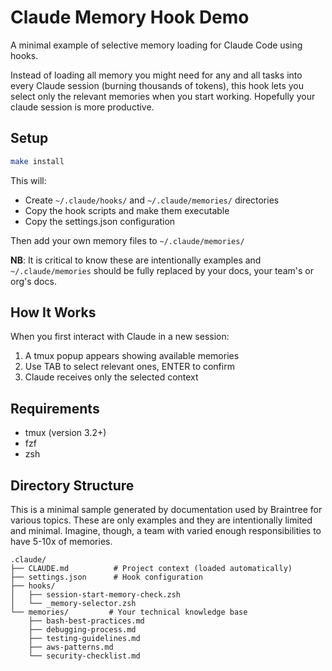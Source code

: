 # Claude Memory Hook Demo

A minimal example of selective memory loading for Claude Code using hooks.

Instead of loading all memory you might need for any and all tasks into every
Claude session (burning thousands of tokens), this hook lets you select only the
relevant memories when you start working. Hopefully your claude session is more
productive.

## Setup

```bash
make install
```

This will:
- Create `~/.claude/hooks/` and `~/.claude/memories/` directories
- Copy the hook scripts and make them executable
- Copy the settings.json configuration

Then add your own memory files to `~/.claude/memories/`

**NB**: It is critical to know these are intentionally examples and
`~/.claude/memories` should be fully replaced by your docs, your team's or org's docs.

## How It Works

When you first interact with Claude in a new session:
1. A tmux popup appears showing available memories
2. Use TAB to select relevant ones, ENTER to confirm
3. Claude receives only the selected context

## Requirements

- tmux (version 3.2+)
- fzf
- zsh

## Directory Structure

This is a minimal sample generated by documentation used by Braintree for
various topics. These are only examples and they are intentionally limited and
minimal. Imagine, though, a team with varied enough responsibilities to have
5-10x of memories.

```
.claude/
├── CLAUDE.md          # Project context (loaded automatically)
├── settings.json      # Hook configuration
├── hooks/
│   ├── session-start-memory-check.zsh
│   └── _memory-selector.zsh
└── memories/         # Your technical knowledge base
    ├── bash-best-practices.md
    ├── debugging-process.md
    ├── testing-guidelines.md
    ├── aws-patterns.md
    └── security-checklist.md
```
